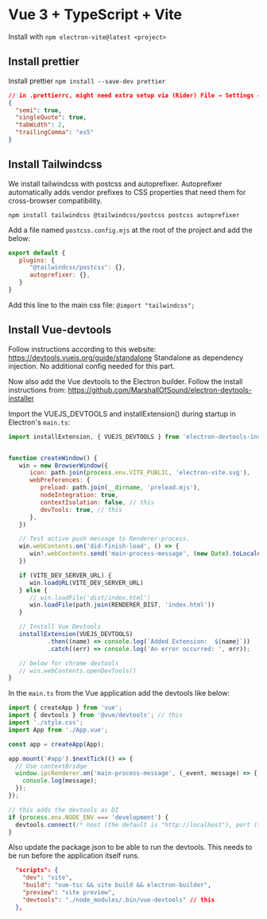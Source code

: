 # Vue 3 + TypeScript + Vite

Install with `npm electron-vite@latest <project>`

## Install prettier
Install prettier `npm install --save-dev prettier`

```json
// in .prettierrc, might need extra setup via (Rider) File → Settings → Languages & Frameworks → JavaScript → Prettier
{
  "semi": true,
  "singleQuote": true,
  "tabWidth": 2,
  "trailingComma": "es5"
}
```

## Install Tailwindcss
We install tailwindcss with postcss and autoprefixer. Autoprefixer automatically adds vendor prefixes to CSS properties that need them for cross-browser compatibility.

`npm install tailwindcss @tailwindcss/postcss postcss autoprefixer`

Add a file named `postcss.config.mjs` at the root of the project and add the below:
```js
export default {
   plugins: {
      "@tailwindcss/postcss": {},
      autoprefixer: {},
   }
}
```

Add this line to the main css file: `@import "tailwindcss";`

## Install Vue-devtools
Follow instructions according to this website: https://devtools.vuejs.org/guide/standalone
Standalone as dependency injection. No additional config needed for this part.

Now also add the Vue devtools to the Electron builder.
Follow the install instructions from: https://github.com/MarshallOfSound/electron-devtools-installer

Import the VUEJS_DEVTOOLS and installExtension() during startup in Electron's `main.ts`:
```js
import installExtension, { VUEJS_DEVTOOLS } from 'electron-devtools-installer'


function createWindow() {
   win = new BrowserWindow({
      icon: path.join(process.env.VITE_PUBLIC, 'electron-vite.svg'),
      webPreferences: {
         preload: path.join(__dirname, 'preload.mjs'),
         nodeIntegration: true,
         contextIsolation: false, // this
         devTools: true, // this
      },
   })

   // Test active push message to Renderer-process.
   win.webContents.on('did-finish-load', () => {
      win?.webContents.send('main-process-message', (new Date).toLocaleString())
   })

   if (VITE_DEV_SERVER_URL) {
      win.loadURL(VITE_DEV_SERVER_URL)
   } else {
      // win.loadFile('dist/index.html')
      win.loadFile(path.join(RENDERER_DIST, 'index.html'))
   }

   // Install Vue Devtools
   installExtension(VUEJS_DEVTOOLS)
           .then((name) => console.log(`Added Extension:  ${name}`))
           .catch((err) => console.log('An error occurred: ', err));

   // below for chrome devtools
   // win.webContents.openDevTools()
}
```

In the `main.ts` from the Vue application add the devtools like below:
```js
import { createApp } from 'vue';
import { devtools } from '@vue/devtools'; // this
import './style.css';
import App from './App.vue';

const app = createApp(App);

app.mount('#app').$nextTick(() => {
  // Use contextBridge
  window.ipcRenderer.on('main-process-message', (_event, message) => {
    console.log(message);
  });
});

// this adds the devtools as DI
if (process.env.NODE_ENV === 'development') {
  devtools.connect(/* host (the default is "http://localhost"), port (the default is 8090) */);
}

```

Also update the package.json to be able to run the devtools. This needs to be run before the application itself runs.
```json
  "scripts": {
    "dev": "vite",
    "build": "vue-tsc && vite build && electron-builder",
    "preview": "vite preview",
    "devtools": "./node_modules/.bin/vue-devtools" // this
  },
```
